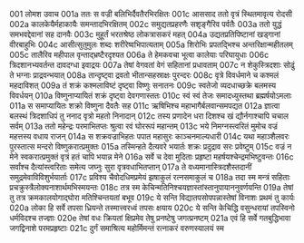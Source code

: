 001	लोमश उवाच
001a	ततः स वज्री बलिभिर्दैवतैरभिरक्षितः
001c	आससाद ततो वृत्रं स्थितमावृत्य रोदसी
002a	कालकेयैर्महाकायैः समन्तादभिरक्षितम्
002c	समुद्यतप्रहरणैः सशृङ्गैरिव पर्वतैः
003a	ततो युद्धं समभवद्देवानां सह दानवैः
003c	मुहूर्तं भरतश्रेष्ठ लोकत्रासकरं महत्
004a	उद्यतप्रतिपिष्टानां खड्गानां वीरबाहुभिः
004c	आसीत्सुतुमुलः शब्दः शरीरेष्वभिपात्यताम्
005a	शिरोभिः प्रपतद्भिश्च अन्तरिक्षान्महीतलम्
005c	तालैरिव महीपाल वृन्ताद्भ्रष्टैरदृश्यत
006a	ते हेमकवचा भूत्वा कालेयाः परिघायुधाः
006c	त्रिदशानभ्यवर्तन्त दावदग्धा इवाद्रयः
007a	तेषां वेगवतां वेगं सहितानां प्रधावताम्
007c	न शेकुस्त्रिदशाः सोढुं ते भग्नाः प्राद्रवन्भयात्
008a	तान्दृष्ट्वा द्रवतो भीतान्सहस्राक्षः पुरन्दरः
008c	वृत्रे विवर्धमाने च कश्मलं महदाविशत्
009a	तं शक्रं कश्मलाविष्टं दृष्ट्वा विष्णुः सनातनः
009c	स्वतेजो व्यदधाच्छक्रे बलमस्य विवर्धयन्
010a	विष्णुनाप्यायितं शक्रं दृष्ट्वा देवगणास्ततः
010c	स्वं स्वं तेजः समादध्युस्तथा ब्रह्मर्षयोऽमलाः
011a	स समाप्यायितः शक्रो विष्णुना दैवतैः सह
011c	ऋषिभिश्च महाभागैर्बलवान्समपद्यत
012a	ज्ञात्वा बलस्थं त्रिदशाधिपं तु ननाद वृत्रो महतो निनादान्
012c	तस्य प्रणादेन धरा दिशश्च खं द्यौर्नगाश्चापि चचाल सर्वम्
013a	ततो महेन्द्रः परमाभितप्तः श्रुत्वा रवं घोररूपं महान्तम्
013c	भये निमग्नस्त्वरितं मुमोच वज्रं महत्तस्य वधाय राजन्
014a	स शक्रवज्राभिहतः पपात महासुरः काञ्चनमाल्यधारी
014c	यथा महाञ्शैलवरः पुरस्तात्स मन्दरो विष्णुकरात्प्रमुक्तः
015a	तस्मिन्हते दैत्यवरे भयार्तः शक्रः प्रदुद्राव सरः प्रवेष्टुम्
015c	वज्रं न मेने स्वकरात्प्रमुक्तं वृत्रं हतं चापि भयान्न मेने
016a	सर्वे च देवा मुदिताः प्रहृष्टा महर्षयश्चेन्द्रमभिष्टुवन्तः
016c	सर्वांश्च दैत्यांस्त्वरिताः समेत्य जघ्नुः सुरा वृत्रवधाभितप्तान्
017a	ते वध्यमानास्त्रिदशैस्तदानीं समुद्रमेवाविविशुर्भयार्ताः
017c	प्रविश्य चैवोदधिमप्रमेयं झषाकुलं रत्नसमाकुलं च
018a	तदा स्म मन्त्रं सहिताः प्रचक्रुस्त्रैलोक्यनाशार्थमभिस्मयन्तः
018c	तत्र स्म केचिन्मतिनिश्चयज्ञास्तांस्तानुपायाननुवर्णयन्ति
019a	तेषां तु तत्र क्रमकालयोगाद्घोरा मतिश्चिन्तयतां बभूव
019c	ये सन्ति विद्यातपसोपपन्नास्तेषां विनाशः प्रथमं तु कार्यः
020a	लोका हि सर्वे तपसा ध्रियन्ते तस्मात्त्वरध्वं तपसः क्षयाय
020c	ये सन्ति केचिद्धि वसुन्धरायां तपस्विनो धर्मविदश्च तज्ज्ञाः
020e	तेषां वधः क्रियतां क्षिप्रमेव तेषु प्रनष्टेषु जगत्प्रनष्टम्
021a	एवं हि सर्वे गतबुद्धिभावा जगद्विनाशे परमप्रहृष्टाः
021c	दुर्गं समाश्रित्य महोर्मिमन्तं रत्नाकरं वरुणस्यालयं स्म
